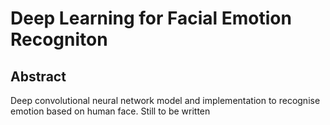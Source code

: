 # Deep Learning for Facial Emotion Recogniton

## Abstract
Deep convolutional neural network model and implementation to recognise emotion based on human face.
Still to be written
